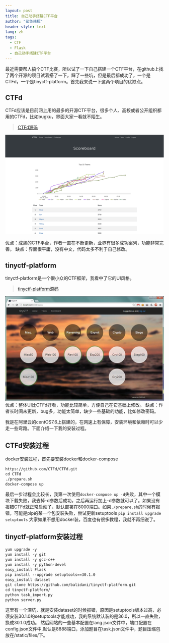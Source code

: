 ```yaml
---
layout: post
title: 自己动手搭建CTF平台
author: "鲨鱼辣椒"
header-style: text
lang: zh
tags:
  - CTF
  - Flask
  - 自己动手搭建CTF平台
---
```


最近需要帮人搞个CTF比赛，所以试了一下自己搭建一个CTF平台，在github上找了两个开源的项目试着搭了一下，踩了一些坑，但是最后都成功了，一个是CTFd，一个是tinyctf-platform。首先我来说一下这两个项目的优缺点。
## CTFd
CTFd应该是目前网上用的最多的开源CTF平台，很多个人、高校或者公开组织都用的CTFd，比如bugku，界面大家一看就不陌生。

> [CTFd源码](https://github.com/CTFd/CTFd) 

![](/img/in-post/post-自己动手搭建CTF平台/CTFd.png) 

优点：成熟的CTF平台，作者一直在不断更新，业界有很多成功案列，功能非常完善。
缺点：界面很平庸，没有中文，代码太多不利于自己修改。

## tinyctf-platform
tinyctf-platform是一个很小众的CTF框架，我看中了它的UI风格。

> [tinyctf-platform源码](https://github.com/balidani/tinyctf-platform)   

![](/img/in-post/post-自己动手搭建CTF平台/tinyctf.jpg) 
优点：整体UI比CTFd好看，功能比较简单，方便自己在它基础上修改。
缺点：作者长时间未更新，bug多，功能太简单，缺少一些基础的功能，比如修改密码。

我是在阿里云的centOS7.6上搭建的，在网速上有保障，安装环境和依赖时可以少走一些弯路。下面介绍一下我的安装过程。

## CTFd安装过程
    
docker安装过程，首先要安装docker和docker-compose
```
https://github.com/CTFd/CTFd.git
cd CTFd
./prepare.sh
docker-compose up
```
最后一步过程会比较长，我第一次使用`docker-compose up -d`失败，其中一个模块下载失败，我去掉-d参数后成功，之后再运行加上-d参数就可以了。如果没有报错CTFd就正常启动了，默认部署在8000端口。如果`./prepare.sh`的时候有报错，可能是pip的某一个包安装失败，尝试更新setuptools `pip install upgrade setuptools`
大家如果不想用docker装，百度也有很多教程，我就不再细说了。

## tinyctf-platform安装过程
```
yum upgrade -y
yum install -y git
yum install -y gcc-c++
yum install -y python-devel
easy_install Flask
pip install --upgrade setuptools==30.1.0
easy_install dataset
git clone https://github.com/balidani/tinyctf-platform.git
cd tinyctf-platform/
python task_import.py
python server.py
```
这里有一个深坑，就是安装dataset的时候报错，原因是setuptools版本过高，必须安装30.1.0的setuptools才能成功，我的系统默认装的是36.0，所以一直失败，换成30.1.0成功。
然后网站的一些基本配置在lang.json文件中，端口配置在config.json文件中,默认是8888端口，添加题目在task.json文件中，题目压缩包放在/static/files/下。
